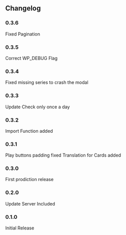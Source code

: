 ## Changelog

### 0.3.6

Fixed Pagination

### 0.3.5

Correct WP_DEBUG Flag

### 0.3.4

Fixed missing series to crash the modal

### 0.3.3

Update Check only once a day

### 0.3.2

Import Function added

### 0.3.1

Play buttons padding fixed
Translation for Cards added

### 0.3.0

First prodiction release

### 0.2.0

Update Server Included

### 0.1.0

Initial Release
